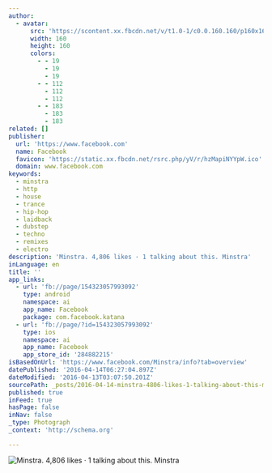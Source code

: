```yaml
---
author:
  - avatar:
      src: 'https://scontent.xx.fbcdn.net/v/t1.0-1/c0.0.160.160/p160x160/320050_154323257993072_1550850140_n.jpg?oh=65402e42e86b7d8702b4fd7d94878b8f&oe=57C05691'
      width: 160
      height: 160
      colors:
        - - 19
          - 19
          - 19
        - - 112
          - 112
          - 112
        - - 183
          - 183
          - 183
related: []
publisher:
  url: 'https://www.facebook.com'
  name: Facebook
  favicon: 'https://static.xx.fbcdn.net/rsrc.php/yV/r/hzMapiNYYpW.ico'
  domain: www.facebook.com
keywords:
  - minstra
  - http
  - house
  - trance
  - hip-hop
  - laidback
  - dubstep
  - techno
  - remixes
  - electro
description: 'Minstra. 4,806 likes · 1 talking about this. Minstra'
inLanguage: en
title: ''
app_links:
  - url: 'fb://page/154323057993092'
    type: android
    namespace: ai
    app_name: Facebook
    package: com.facebook.katana
  - url: 'fb://page/?id=154323057993092'
    type: ios
    namespace: ai
    app_name: Facebook
    app_store_id: '284882215'
isBasedOnUrl: 'https://www.facebook.com/Minstra/info?tab=overview'
datePublished: '2016-04-14T06:27:04.897Z'
dateModified: '2016-04-13T03:07:50.201Z'
sourcePath: _posts/2016-04-14-minstra-4806-likes-1-talking-about-this-minstra.md
published: true
inFeed: true
hasPage: false
inNav: false
_type: Photograph
_context: 'http://schema.org'

---
```

![Minstra. 4,806 likes · 1 talking about this. Minstra](https://scontent.xx.fbcdn.net/v/t1.0-9/11027437_791229070969151_7842389333339230268_n.jpg?oh=988ade1f3d9b9eb8255cd3cf845d3b0f&oe=57B5CE6A)